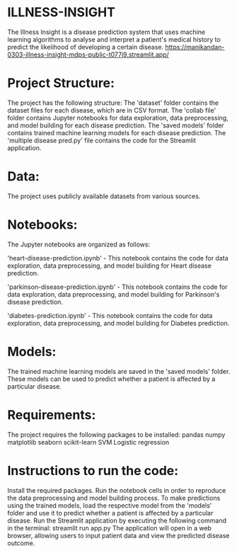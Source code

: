 # ILLNESS-INSIGHT
The Illness Insight is a disease prediction system that uses machine learning algorithms to analyse and interpret a patient's medical history to predict the likelihood of developing a certain disease.
https://manikandan-0303-illness-insight-mdps-public-t077j9.streamlit.app/

# Project Structure:
The project has the following structure:
The 'dataset' folder contains the dataset files for each disease, which are in CSV format.
The 'collab file' folder contains Jupyter notebooks for data exploration, data preprocessing, and model building for each disease prediction.
The 'saved models' folder contains trained machine learning models for each disease prediction.
The 'multiple disease pred.py' file contains the code for the Streamlit application.

# Data:
The project uses publicly available datasets from various sources.

# Notebooks:
The Jupyter notebooks are organized as follows:

'heart-disease-prediction.ipynb' - This notebook contains the code for data exploration, data preprocessing, and model building for Heart disease prediction.

'parkinson-disease-prediction.ipynb' - This notebook contains the code for data exploration, data preprocessing, and model building for Parkinson's disease prediction.

'diabetes-prediction.ipynb' - This notebook contains the code for data exploration, data preprocessing, and model building for Diabetes prediction.

# Models:
The trained machine learning models are saved in the 'saved models' folder. These models can be used to predict whether a patient is affected by a particular disease.

# Requirements:
The project requires the following packages to be installed:
pandas
numpy
matplotlib
seaborn
scikit-learn
SVM
Logistic regression

# Instructions to run the code:
Install the required packages.
Run the notebook cells in order to reproduce the data preprocessing and model building process.
To make predictions using the trained models, load the respective model from the 'models' folder and use it to predict whether a patient is affected by a particular disease.
Run the Streamlit application by executing the following command in the terminal:
streamlit run app.py
The application will open in a web browser, allowing users to input patient data and view the predicted disease outcome.
